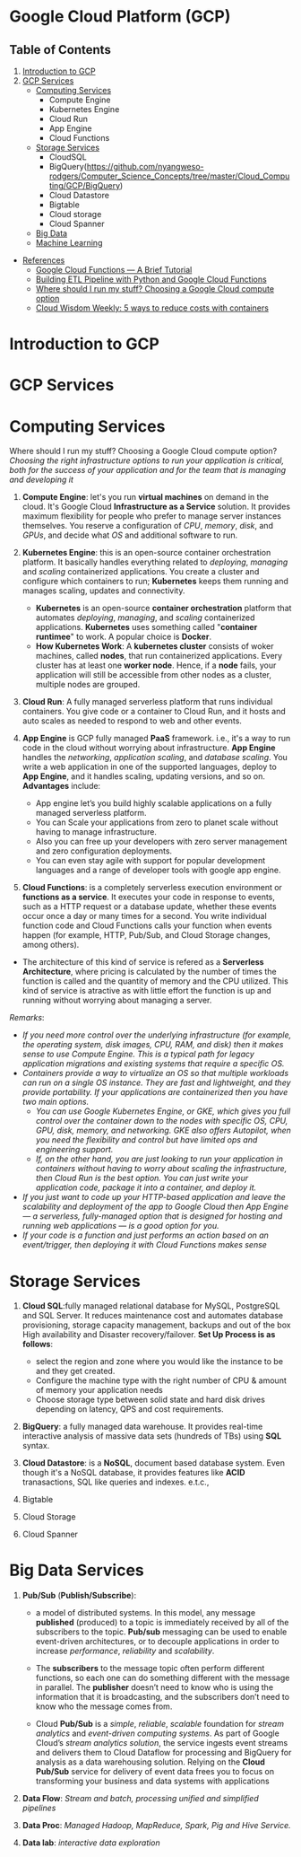 # Google Cloud Platform (GCP)
## Table of Contents
1. [Introduction to GCP](#Introduction-to-GCP)
2. [GCP Services](#2.GCP-Services)
    - [Computing Services](#Computing-Services)
        - Compute Engine
        - Kubernetes Engine
        - Cloud Run
        - App Engine
        - Cloud Functions
    - [Storage Services](#Storage-Services)
        - CloudSQL
        - BigQuery(https://github.com/nyangweso-rodgers/Computer_Science_Concepts/tree/master/Cloud_Computing/GCP/BigQuery)
        - Cloud Datastore
        - Bigtable
        - Cloud storage
        - Cloud Spanner
    - [Big Data]()
    - [Machine Learning]()

- [References](#References)
    - [Google Cloud Functions — A Brief Tutorial](https://medium.com/geekculture/google-cloud-functions-a-brief-tutorial-de07d8945b01)
    - [Building ETL Pipeline with Python and Google Cloud Functions](https://towardsdatascience.com/part-2-building-a-simple-etl-pipeline-with-python-and-google-cloud-functions-mysql-to-bigquery-4e1987f9f89b)
    - [Where should I run my stuff? Choosing a Google Cloud compute option](https://cloud.google.com/blog/topics/developers-practitioners/where-should-i-run-my-stuff-choosing-google-cloud-compute-option?utm_source=linkedin&utm_medium=unpaidsoc&utm_campaign=fy22q4-googlecloud-blog-ease_of_use-in_feed-no-brand-global&utm_content=-&utm_term=-)
    - [Cloud Wisdom Weekly: 5 ways to reduce costs with containers](https://cloud.google.com/blog/topics/startups/5-ways-to-reduce-costs-with-containers-on-google-cloud?utm_source=linkedin&utm_medium=unpaidsoc&utm_campaign=fy22q3-googlecloud-blog-digital_natives_startups-in_feed-no-brand-global&utm_content=september-traffic-boost&utm_term=-)

# Introduction to GCP
# GCP Services
# Computing Services
Where should I run my stuff? Choosing a Google Cloud compute option? _Choosing the right infrastructure options to run your application is critical, both for the success of your application and for the team that is managing and developing it_
1. __Compute Engine__: let's you run __virtual machines__ on demand in the cloud. It's Google Cloud __Infrastructure as a Service__ solution. It provides maximum flexibility for people who prefer to manage server instances themselves. You reserve a configuration of _CPU_, _memory_, _disk_, and _GPUs_, and decide what _OS_ and additional software to run.

2. __Kubernetes Engine__:  this is an open-source container orchestration platform. It basically handles everything related to _deploying_, _managing_ and _scaling_ containerized applications. You create a cluster and configure which containers to run; __Kubernetes__ keeps them running and manages scaling, updates and connectivity.

    * __Kubernetes__ is an open-source __container orchestration__ platform that automates _deploying_, _managing_, and _scaling_ containerized applications. __Kubernetes__ uses something called "__container runtimee__" to work. A popular choice is __Docker__.
    * __How Kubernetes Work__: A __kubernetes cluster__ consists of woker machines, called __nodes__, that run containerized applications. Every cluster has at least one __worker node__. Hence, if a __node__ fails, your application will still be accessible from other nodes as a cluster, multiple nodes are grouped. 

3. __Cloud Run__: A fully managed serverless platform that runs individual containers. You give code or a container to Cloud Run, and it hosts and auto scales as needed to respond to web and other events.

4. __App Engine__ is GCP fully managed __PaaS__ framework. i.e., it's a way to run code in the cloud without worrying about infrastructure. __App Engine__ handles the _networking_, _application scaling_, and _database scaling_. You write a web application in one of the supported languages, deploy to __App Engine__, and it handles scaling, updating versions, and so on. __Advantages__ include:
    * App engine let’s you build highly scalable applications on a fully managed serverless platform.
    * You can Scale your applications from zero to planet scale without having to manage infrastructure.
    * Also you can free up your developers with zero server management and zero configuration deployments.
    * You can even stay agile with support for popular development languages and a range of developer tools with google app engine.

5. __Cloud Functions__: is a completely serverless execution environment or __functions as a service__. It executes your code in response to events, such as a HTTP request or a database update, whether these events occur once a day or many times for a second. You write individual function code and Cloud Functions calls your function when events happen (for example, HTTP, Pub/Sub, and Cloud Storage changes, among others). 

* The architecture of this kind of service is refered as a __Serverless Architecture__, where pricing is calculated by the number of times the function is called and the quantity of memory and the CPU utilized. This kind of service is atractive as with little effort the function is up and running without worrying about managing a server. 

_Remarks_:
* _If you need more control over the underlying infrastructure (for example, the operating system, disk images, CPU, RAM, and disk) then it makes sense to use Compute Engine. This is a typical path for legacy application migrations and existing systems that require a specific OS._
* _Containers provide a way to virtualize an OS so that multiple workloads can run on a single OS instance. They are fast and lightweight, and they provide portability. If your applications are containerized then you have two  main options._
    - _You can use Google Kubernetes Engine, or GKE, which gives you full control over the container down to the nodes with specific OS, CPU, GPU, disk, memory, and networking. GKE also offers Autopilot, when you need the flexibility and control but have limited ops and engineering support._
    - _If, on the other hand, you are just looking to run your application in containers without having to worry about scaling the infrastructure, then Cloud Run is the best option. You can just write your application code, package it into a container, and deploy it._
* _If you just want to code up your HTTP-based application and leave the scalability and deployment of the app to Google Cloud then App Engine — a serverless, fully-managed option that is designed for hosting and running web applications — is a good option for you._
* _If your code is a function and just performs an action based on an event/trigger, then deploying it with Cloud Functions makes sense_

# Storage Services
1. __Cloud SQL__:fully managed relational database for MySQL, PostgreSQL and SQL Server. It reduces maintenance cost and automates database provisioning, storage capacity management, backups and out of the box High availability and Disaster recovery/failover. __Set Up Process is as follows__:
    * select the region and zone where you would like the instance to be and they get created.
    * Configure the machine type with the right number of CPU & amount of memory your application needs
    * Choose storage type between solid state and hard disk drives depending on latency, QPS and cost requirements.
2. __BigQuery__: a fully managed data warehouse. It provides real-time interactive analysis of massive data sets (hundreds of TBs) using __SQL__ syntax.

3. __Cloud Datastore__: is a __NoSQL__, document based database system. Even though it's a NoSQL database, it provides  features like __ACID__ tranasactions, SQL like queries and indexes. e.t.c.,

4. Bigtable
5. Cloud Storage
6. Cloud Spanner
# Big Data Services
1. __Pub/Sub__ (__Publish/Subscribe__): 
    * a model of distributed systems. In this model, any message __published__ (produced) to a topic is immediately received by all of the subscribers to the topic. __Pub/sub__ messaging can be used to enable event-driven architectures, or to decouple applications in order to increase _performance_, _reliability_ and _scalability_.

    * The __subscribers__ to the message topic often perform different functions, so each one can do something different with the message in parallel. The __publisher__ doesn’t need to know who is using the information that it is broadcasting, and the subscribers don’t need to know who the message comes from.

    * Cloud __Pub/Sub__ is a _simple_, _reliable_, _scalable_ foundation for _stream analytics_ and _event-driven computing systems_. As part of Google Cloud’s _stream analytics solution_, the service ingests event streams and delivers them to Cloud Dataflow for processing and BigQuery for analysis as a data warehousing solution. Relying on the __Cloud Pub/Sub__ service for delivery of event data frees you to focus on transforming your business and data systems with applications

2. __Data Flow__: _Stream and batch, processing unified and simplified pipelines_
3. __Data Proc__: _Managed Hadoop, MapReduce, Spark, Pig and Hive Service._
4. __Data lab__: _interactive data exploration_